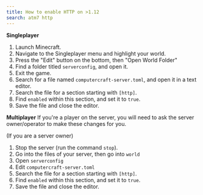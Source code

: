 ```yaml
---
title: How to enable HTTP on >1.12
search: atm7 http
---
```


**Singleplayer**
1. Launch Minecraft.
2. Navigate to the Singleplayer menu and highlight your world.
3. Press the "Edit" button on the bottom, then "Open World Folder"
4. Find a folder titled `serverconfig`, and open it.
5. Exit the game.
6. Search for a file named `computercraft-server.toml`, and open it in a text editor.
7. Search the file for a section starting with `[http]`.
8. Find `enabled` within this section, and set it to `true`.
9. Save the file and close the editor.

**Multiplayer**
If you're a player on the server, you will need to ask the server owner/operator to make these changes for you. 

(If you are a server owner)
1. Stop the server (run the command `stop`).
2. Go into the files of your server, then go into ``world``
3. Open ``serverconfig``
4. Edit ``computercraft-server.toml``
5. Search the file for a section starting with `[http]`.
6. Find `enabled` within this section, and set it to `true`.
7. Save the file and close the editor.